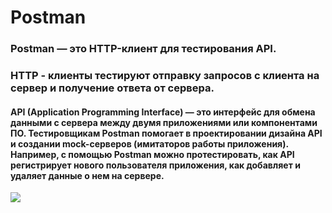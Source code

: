 # Postman

### Postman — это HTTP-клиент для тестирования API. 
### HTTP - клиенты тестируют отправку запросов с клиента на сервер и получение ответа от сервера.
#### API (Application Programming Interface) — это интерфейс для обмена данными с сервера между двумя приложениями или компонентами ПО. Тестировщикам Postman помогает в проектировании дизайна API и создании mock-серверов (имитаторов работы приложения). Например, с помощью Postman можно протестировать, как API регистрирует нового пользователя приложения, как добавляет и удаляет данные о нем на сервере.
![](https://meshworld.in/blog/how-to/install-postman-native-app-in-ubuntu/featured.png)
